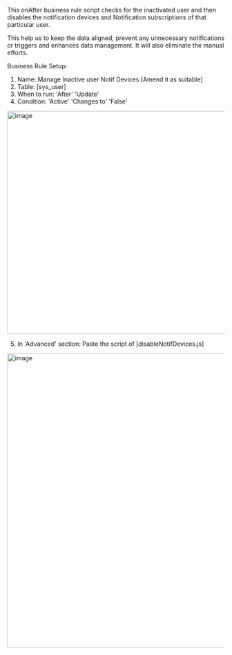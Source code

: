 This onAfter business rule script checks for the inactivated user and then disables the notification devices and Notification 
subscriptions of that particular user.

This help us to keep the data aligned, prevent any unnecessary notifications or triggers and enhances data management. It will
also eliminate the manual efforts.


Business Rule Setup:
1. Name: Manage Inactive user Notif Devices [Amend it as suitable]
2. Table: [sys_user]
3. When to run: 'After'  'Update'
4. Condition: 'Active'  'Changes to'  'False'


<img width="1619" height="517" alt="image" src="https://github.com/user-attachments/assets/428b706e-0aee-4b08-9028-58d309bb8c90" />


5. In 'Advanced' section: Paste the script of [disableNotifDevices.js]

<img width="859" height="682" alt="image" src="https://github.com/user-attachments/assets/98ad7122-56ad-48d8-8f1a-43a4727d0ead" />

